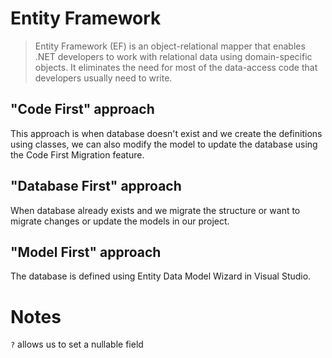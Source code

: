 # Entity Framework
> Entity Framework (EF) is an object-relational mapper that enables .NET developers to work with relational data using domain-specific objects. It eliminates the need for most of the data-access code that developers usually need to write.

## "Code First" approach
This approach is when database doesn't exist and we create the definitions using classes, we can also modify the model to update the database using the Code First Migration feature.

## "Database First" approach
When database already exists and we migrate the structure or want to migrate changes or update the models in our project.

## "Model First" approach
The database is defined using Entity Data Model Wizard in Visual Studio.

# Notes
```?``` allows us to set a nullable field
